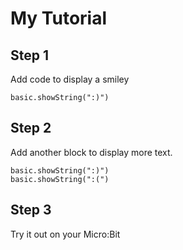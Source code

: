 # My Tutorial

## Step 1

Add code to display a smiley

```blocks
basic.showString(":)")
```

## Step 2

Add another block to display more text.

```blocks
basic.showString(":)")
basic.showString(":(")
```
## Step 3

Try it out on your Micro:Bit

<script src="https://makecode.com/gh-pages-embed.js"></script><script>makeCodeRender("{{ site.makecode.home_url }}", "{{ site.github.owner_name }}/{{ site.github.repository_name }}");</script>
